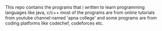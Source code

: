 This repo contains the programs that i written to learn programming languages like java, c/c++
most of the programs are from online tutorials from youtube channel named 'apna college' and some programs are from coding platforms like codechef, codeforces etc.

